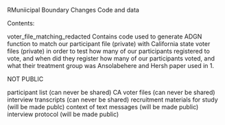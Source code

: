 RMuniicipal Boundary Changes Code and data 

Contents:

voter_file_matching_redacted Contains code used to generate ADGN function to match our participant file (private) with California state voter files (private) in order to test
how many of our participants registered to vote, and when did they register
how many of our participants voted, and what their treatment group was
Ansolabehere and Hersh paper used in 1.

NOT PUBLIC

participant list (can never be shared)
CA voter files (can never be shared)
interview transcripts (can never be shared)
recruitment materials for study (will be made publc)
context of text messages (will be made public)
interview protocol (will be made public)